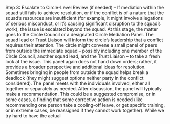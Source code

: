 Step 3: Escalate to Circle-Level Review (if needed) – If mediation within the squad still fails to achieve resolution, or if the conflict is of a nature that the squad’s resources are insufficient (for example, it might involve allegations of serious misconduct, or it’s causing significant disruption to the squad’s work), the issue is escalated beyond the squad. At this stage, the matter goes to the Circle Council or a designated Circle Mediation Panel. The squad lead or Trust Liaison will inform the circle’s leadership that a conflict requires their attention. The circle might convene a small panel of peers from outside the immediate squad – possibly including one member of the Circle Council, another squad lead, and the Trust Liaison – to take a fresh look at the issue. This panel again does not hand down orders; rather, it provides a broader perspective and additional ideas for resolution. Sometimes bringing in people from outside the squad helps break a deadlock (they might suggest options neither party in the conflict considered). The panel meets with the individuals involved, either all together or separately as needed. After discussion, the panel will typically make a recommendation. This could be a suggested compromise, or in some cases, a finding that some corrective action is needed (like recommending one person take a cooling-off leave, or get specific training, or in extreme cases, be reassigned if they cannot work together). While we try hard to have the actual